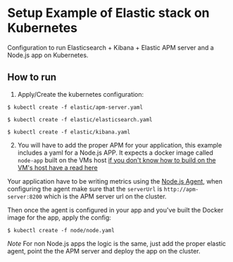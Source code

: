 # Setup Example of Elastic stack on Kubernetes

Configuration to run Elasticsearch + Kibana + Elastic APM server and a Node.js app on Kubernetes.


## How to run

1. Apply/Create the kubernetes configuration:
```
$ kubectl create -f elastic/apm-server.yaml
```
```
$ kubectl create -f elastic/elasticsearch.yaml
```
```
$ kubectl create -f elastic/kibana.yaml
```

2. You will have to add the proper APM for your application, this example includes a yaml for a Node.js APP.
It expects a docker image called `node-app` built on the VMs host [if you don't know how to build on the VM's host have a read here](https://medium.com/@brianbmathews/getting-started-with-minikube-docker-container-images-for-testing-kubernetes-locally-on-mac-e39adb60bd41)

Your application have to be writing metrics using the [Node.js Agent](https://www.elastic.co/guide/en/apm/agent/nodejs/index.html), when configuring the agent make sure that the `serverUrl` is `http://apm-server:8200` which is the APM server url on the cluster.

Then once the agent is configured in your app and you've built the Docker image for the app, apply the config:

```
$ kubectl create -f node/node.yaml
```

*Note* For non Node.js apps the logic is the same, just add the proper elastic agent, point the the APM server and deploy the app on the cluster.
